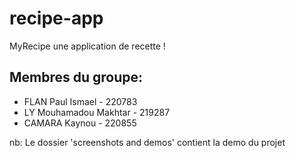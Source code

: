 # recipe-app

MyRecipe une application de recette !

## Membres du groupe:
* FLAN Paul Ismael - 220783
* LY Mouhamadou Makhtar - 219287
* CAMARA Kaynou - 220855

nb: Le dossier 'screenshots and demos' contient la demo du projet
